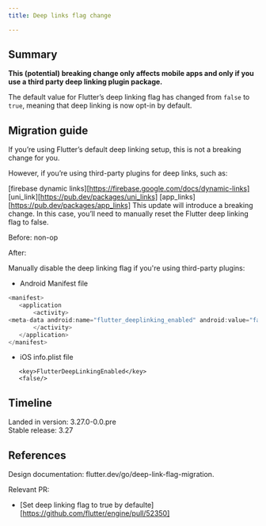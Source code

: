 ```yaml
---
title: Deep links flag change

---
```


## Summary

<b>This (potential) breaking change only affects mobile apps and only if you
use a third party deep linking plugin package.</b>

The default value for Flutter’s deep linking flag has changed from `false` to `true`,
meaning that deep linking is now opt-in by default.  

## Migration guide


If you’re using Flutter’s default deep linking setup, this is not a breaking change for you. 

However, if you’re using third-party plugins for deep links, such as:

[firebase dynamic links][https://firebase.google.com/docs/dynamic-links]
[uni_link][https://pub.dev/packages/uni_links]
[app_links][https://pub.dev/packages/app_links]
This update will introduce a breaking change. In this case, you’ll need to manually reset the Flutter deep linking flag to false.

Before: non-op

After:

Manually disable the deep linking flag if you're using third-party plugins:

* Android Manifest file

```dart
<manifest>
   <application
       <activity>
<meta-data android:name="flutter_deeplinking_enabled" android:value="false" />
       </activity>
   </application>
</manifest>
```

* iOS info.plist file

```
   <key>FlutterDeepLinkingEnabled</key>
   <false/>
```

## Timeline

Landed in version: 3.27.0-0.0.pre<br>
Stable release: 3.27

## References

Design documentation:
flutter.dev/go/deep-link-flag-migration.

Relevant PR:

* [Set deep linking flag to true by defaulte][https://github.com/flutter/engine/pull/52350]

